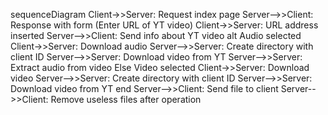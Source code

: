 sequenceDiagram
Client->>Server: Request index page
Server-->>Client: Response with form (Enter URL of YT video)
Client->>Server: URL address inserted
Server-->>Client: Send info about YT video
alt Audio selected
Client->>Server: Download audio
Server-->>Server: Create directory with client ID
Server-->>Server: Download video from YT
Server-->>Server: Extract audio from video
Else Video selected
Client->>Server: Download video
Server-->>Server: Create directory with client ID
Server-->>Server: Download video from YT
end
Server-->>Client: Send file to client
Server-->>Client: Remove useless files after operation
